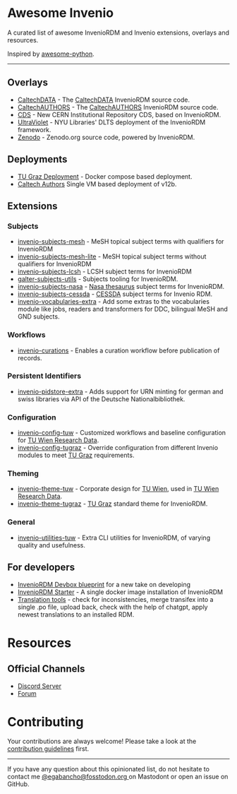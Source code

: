 # Awesome Invenio

A curated list of awesome InvenioRDM and Invenio extensions, overlays and resources.

Inspired by [awesome-python](https://github.com/vinta/awesome-python).

---

## Overlays

* [CaltechDATA](https://github.com/caltechlibrary/caltechdata) - The [CaltechDATA](https://data.caltech.edu) InvenioRDM source code.
* [CaltechAUTHORS](https://github.com/caltechlibrary/caltechauthors) - The [CaltechAUTHORS](https://authors.library.caltech.edu) InvenioRDM source code.
* [CDS](https://github.com/CERNDocumentServer/cds-rdm) - New CERN Institutional Repository CDS, based on InvenioRDM.
* [UltraViolet](https://github.com/nyudlts/ultraviolet) - NYU Libraries' DLTS deployment of the InvenioRDM framework.
* [Zenodo](https://github.com/zenodo/zenodo-rdm) - Zenodo.org source code, powered by InvenioRDM.

## Deployments

* [TU Graz Deployment](https://tu-graz-library.github.io/docs-repository) - Docker compose based deployment.
* [Caltech Authors](https://github.com/caltechlibrary/caltechauthors?tab=readme-ov-file#caltechauthors) Single VM based deployment of v12b.


## Extensions

### Subjects
* [invenio-subjects-mesh](https://github.com/galterlibrary/invenio-subjects-mesh) - MeSH topical subject terms with qualifiers for InvenioRDM
* [invenio-subjects-mesh-lite](https://github.com/galterlibrary/invenio-subjects-mesh-lite) - MeSH topical subject terms without qualifiers for InvenioRDM
* [invenio-subjects-lcsh](https://github.com/galterlibrary/invenio-subjects-lcsh) - LCSH subject terms for InvenioRDM
* [galter-subjects-utils](https://github.com/galterlibrary/galter-subjects-utils) - Subjects tooling for InvenioRDM.
* [invenio-subjects-nasa](https://github.com/Samk13/invenio-subjects-nasa) - [Nasa thesaurus](https://sti.nasa.gov/nasa-thesaurus/) subject terms for InvenioRDM.
* [invenio-subjects-cessda](https://github.com/Samk13/invenio-subjects-cessda) - [CESSDA](https://www.cessda.eu/) subject terms for Invenio RDM.
* [invenio-vocabularies-extra](https://github.com/ulbmuenster/invenio-vocabularies-extra) - Add some extras to the vocabularies module like jobs, readers and transformers for DDC, bilingual MeSH and GND subjects.

### Workflows
* [invenio-curations](https://github.com/tu-graz-library/invenio-curations) - Enables a curation workflow before publication of records.

### Persistent Identifiers
* [invenio-pidstore-extra](https://github.com/ulbmuenster/invenio-pidstore-extra) - Adds support for URN minting for german and swiss libraries via API of the Deutsche Nationalbibliothek.

### Configuration
* [invenio-config-tuw](https://gitlab.tuwien.ac.at/fairdata/invenio-config-tuw) - Customized workflows and baseline configuration for [TU Wien Research Data](https://researchdata.tuwien.ac.at/).
* [invenio-config-tugraz](https://github.com/tu-graz-library/invenio-config-tugraz) - Override configuration from different Invenio modules to meet [TU Graz](https://www.tugraz.at/home) requirements.

### Theming
* [invenio-theme-tuw](https://gitlab.tuwien.ac.at/fairdata/invenio-theme-tuw) - Corporate design for [TU Wien](https://www.tuwien.at/), used in [TU Wien Research Data](https://researchdata.tuwien.ac.at/).
* [invenio-theme-tugraz](https://github.com/tu-graz-library/invenio-theme-tugraz) - [TU Graz](https://github.com/tu-graz-library/invenio-theme-tugraz) standard theme for InvenioRDM.

### General
* [invenio-utilities-tuw](https://gitlab.tuwien.ac.at/fairdata/invenio-utilities-tuw) - Extra CLI utilities for InvenioRDM, of varying quality and usefulness.


## For developers

* [InvenioRDM Devbox blueprint](https://github.com/ulbmuenster/invenio-devbox) for a new take on developing
* [InvenioRDM Starter](https://starter.front-matter.io/) - A single docker image installation of InvenioRDM
* [Translation tools](https://github.com/oarepo/rdm-lang-tools/) - check for inconsistencies, merge transifex into a single .po file, upload back, check with the help of chatgpt, apply newest translations to an installed RDM.

# Resources

## Official Channels

* [Discord Server](https://discord.gg/8qatqBC)
* [Forum](https://invenio-talk.web.cern.ch/)

# Contributing

Your contributions are always welcome! Please take a look at the
[contribution guidelines](https://github.com/inveniosoftware/awesome-invenio/blob/master/CONTRIBUTING.md)
first.

- - -

If you have any question about this opinionated list, do not hesitate to contact me
[@egabancho@fosstodon.org ](https://fosstodon.org/@egabancho) on Mastodont or open
an issue on GitHub.
